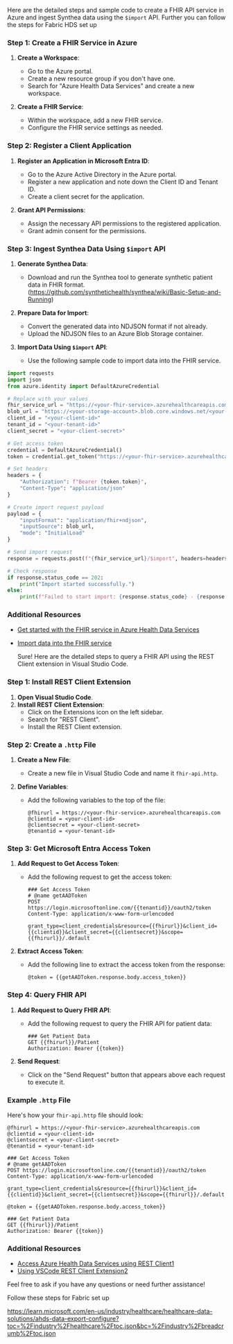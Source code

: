 Here are the detailed steps and sample code to create a FHIR API service in Azure and ingest Synthea data using the `$import` API. Further you can follow the steps for Fabric HDS set up

### Step 1: Create a FHIR Service in Azure

1. **Create a Workspace**:
   - Go to the Azure portal.
   - Create a new resource group if you don't have one.
   - Search for "Azure Health Data Services" and create a new workspace.

2. **Create a FHIR Service**:
   - Within the workspace, add a new FHIR service.
   - Configure the FHIR service settings as needed.

### Step 2: Register a Client Application

1. **Register an Application in Microsoft Entra ID**:
   - Go to the Azure Active Directory in the Azure portal.
   - Register a new application and note down the Client ID and Tenant ID.
   - Create a client secret for the application.

2. **Grant API Permissions**:
   - Assign the necessary API permissions to the registered application.
   - Grant admin consent for the permissions.

### Step 3: Ingest Synthea Data Using `$import` API

1. **Generate Synthea Data**:
   - Download and run the Synthea tool to generate synthetic patient data in FHIR format.
   (https://github.com/synthetichealth/synthea/wiki/Basic-Setup-and-Running)

2. **Prepare Data for Import**:
   - Convert the generated data into NDJSON format if not already.
   - Upload the NDJSON files to an Azure Blob Storage container.

3. **Import Data Using `$import` API**:
   - Use the following sample code to import data into the FHIR service.

```python
import requests
import json
from azure.identity import DefaultAzureCredential

# Replace with your values
fhir_service_url = "https://<your-fhir-service>.azurehealthcareapis.com"
blob_url = "https://<your-storage-account>.blob.core.windows.net/<your-container>/<your-file>.ndjson"
client_id = "<your-client-id>"
tenant_id = "<your-tenant-id>"
client_secret = "<your-client-secret>"

# Get access token
credential = DefaultAzureCredential()
token = credential.get_token("https://<your-fhir-service>.azurehealthcareapis.com/.default")

# Set headers
headers = {
    "Authorization": f"Bearer {token.token}",
    "Content-Type": "application/json"
}

# Create import request payload
payload = {
    "inputFormat": "application/fhir+ndjson",
    "inputSource": blob_url,
    "mode": "InitialLoad"
}

# Send import request
response = requests.post(f"{fhir_service_url}/$import", headers=headers, data=json.dumps(payload))

# Check response
if response.status_code == 202:
    print("Import started successfully.")
else:
    print(f"Failed to start import: {response.status_code} - {response.text}")
```

### Additional Resources

- [Get started with the FHIR service in Azure Health Data Services](https://learn.microsoft.com/en-us/azure/healthcare-apis/fhir/get-started-with-fhir)
- [Import data into the FHIR service](https://learn.microsoft.com/en-us/azure/healthcare-apis/fhir/import-data)

  Sure! Here are the detailed steps to query a FHIR API using the REST Client extension in Visual Studio Code.

### Step 1: Install REST Client Extension

1. **Open Visual Studio Code**.
2. **Install REST Client Extension**:
   - Click on the Extensions icon on the left sidebar.
   - Search for "REST Client".
   - Install the REST Client extension.

### Step 2: Create a `.http` File

1. **Create a New File**:
   - Create a new file in Visual Studio Code and name it `fhir-api.http`.

2. **Define Variables**:
   - Add the following variables to the top of the file:
     ```http
     @fhirurl = https://<your-fhir-service>.azurehealthcareapis.com
     @clientid = <your-client-id>
     @clientsecret = <your-client-secret>
     @tenantid = <your-tenant-id>
     ```

### Step 3: Get Microsoft Entra Access Token

1. **Add Request to Get Access Token**:
   - Add the following request to get the access token:
     ```http
     ### Get Access Token
     # @name getAADToken
     POST https://login.microsoftonline.com/{{tenantid}}/oauth2/token
     Content-Type: application/x-www-form-urlencoded

     grant_type=client_credentials&resource={{fhirurl}}&client_id={{clientid}}&client_secret={{clientsecret}}&scope={{fhirurl}}/.default
     ```

2. **Extract Access Token**:
   - Add the following line to extract the access token from the response:
     ```http
     @token = {{getAADToken.response.body.access_token}}
     ```

### Step 4: Query FHIR API

1. **Add Request to Query FHIR API**:
   - Add the following request to query the FHIR API for patient data:
     ```http
     ### Get Patient Data
     GET {{fhirurl}}/Patient
     Authorization: Bearer {{token}}
     ```

2. **Send Request**:
   - Click on the "Send Request" button that appears above each request to execute it.

### Example `.http` File

Here's how your `fhir-api.http` file should look:

```http
@fhirurl = https://<your-fhir-service>.azurehealthcareapis.com
@clientid = <your-client-id>
@clientsecret = <your-client-secret>
@tenantid = <your-tenant-id>

### Get Access Token
# @name getAADToken
POST https://login.microsoftonline.com/{{tenantid}}/oauth2/token
Content-Type: application/x-www-form-urlencoded

grant_type=client_credentials&resource={{fhirurl}}&client_id={{clientid}}&client_secret={{clientsecret}}&scope={{fhirurl}}/.default

@token = {{getAADToken.response.body.access_token}}

### Get Patient Data
GET {{fhirurl}}/Patient
Authorization: Bearer {{token}}
```

### Additional Resources

- [Access Azure Health Data Services using REST Client](https://learn.microsoft.com/en-us/azure/healthcare-apis/fhir/using-rest-client)[1](https://learn.microsoft.com/en-us/azure/healthcare-apis/fhir/using-rest-client)
- [Using VSCode REST Client Extension](https://techcommunity.microsoft.com/blog/healthcareandlifesciencesblog/calling-rest-apis-from-the-ide/3145949)[2](https://techcommunity.microsoft.com/blog/healthcareandlifesciencesblog/calling-rest-apis-from-the-ide/3145949)

Feel free to ask if you have any questions or need further assistance!


Follow these steps for Fabric set up

https://learn.microsoft.com/en-us/industry/healthcare/healthcare-data-solutions/ahds-data-export-configure?toc=%2Findustry%2Fhealthcare%2Ftoc.json&bc=%2Findustry%2Fbreadcrumb%2Ftoc.json
